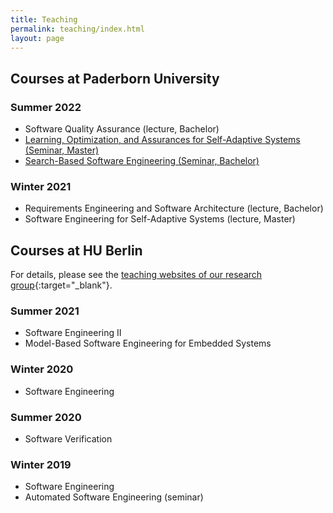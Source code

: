 ```yaml
---
title: Teaching
permalink: teaching/index.html
layout: page
---
```


## Courses at Paderborn University

### Summer 2022

* Software Quality Assurance (lecture, Bachelor)
* [Learning, Optimization, and Assurances for Self-Adaptive Systems (Seminar, Master)](2022S-LOASAS)
* [Search-Based Software Engineering (Seminar, Bachelor)](2022S-SBSE)

### Winter 2021

* Requirements Engineering and Software Architecture (lecture, Bachelor)
* Software Engineering for Self-Adaptive Systems (lecture, Master)

## Courses at HU Berlin

For details, please see the [teaching websites of our research group](https://www.informatik.hu-berlin.de/en/forschung-en/gebiete/se/teaching/teachingSS20?set_language=en){:target="_blank"}.

### Summer 2021

* Software Engineering II
* Model-Based Software Engineering for Embedded Systems

### Winter 2020

* Software Engineering

### Summer 2020

* Software Verification

### Winter 2019

* Software Engineering
* Automated Software Engineering (seminar)
